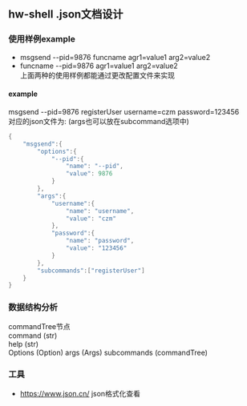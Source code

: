 ## hw-shell .json文档设计 
### 使用样例example 
* msgsend --pid=9876 funcname agr1=value1 arg2=value2 
* funcname --pid=9876 agr1=value1 arg2=value2  
上面两种的使用样例都能通过更改配置文件来实现 
#### example 
msgsend --pid=9876 registerUser username=czm password=123456  
对应的json文件为: (args也可以放在subcommand选项中)
```c
{
    "msgsend":{
        "options":{
            "--pid":{
                "name": "--pid",
                "value": 9876 
            }
        },
        "args":{
            "username":{
                "name": "username",
                "value": "czm"
            },
            "password":{
                "name": "password",
                "value": "123456"
            }
        },
        "subcommands":["registerUser"]
    }
}
```

### 数据结构分析 
commandTree节点  
command  (str)  
help     (str)  
Options  (Option)
args     (Args)
subcommands (commandTree)

### 工具 
* https://www.json.cn/  json格式化查看